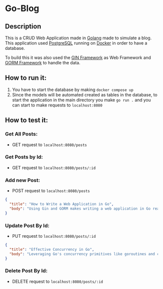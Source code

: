 # Go-Blog

## Description
This is a CRUD Web Application made in [Golang](https://go.dev/) made to simulate a blog.
This application used [PostgreSQL](https://www.postgresql.org/) running on [Docker](https://www.docker.com/) in order to have a database.

To build this it was also used the [GIN Framework](https://gin-gonic.com/) as Web Framework and [GORM Framework](https://gorm.io) to handle the data. 

## How to run it:

1. You have to start the database by making `docker compose up`
2. Since the models will be automated created as tables in the database, to start the application in the main directory you make `go run .` and you can start to make requests to `localhost:8080`

## How to test it:

### Get All Posts:
 * GET request to `localhost:8080/posts`

### Get Posts by Id:
 * GET request to `localhost:8080/posts/:id`

### Add new Post:
 * POST request to `localhost:8080/posts`

```json
{
  "title": "How to Write a Web Application in Go",
  "body": "Using Gin and GORM makes writing a web application in Go really easy, as both frameworks are incredibly helpful to the user."
}
```

### Update Post By Id:
 * PUT request to `localhost:8080/posts/:id`
```json
{
  "title": "Effective Concurrency in Go",
  "body": "Leveraging Go's concurrency primitives like goroutines and channels is key to building robust and highly performant applications. Mastering these features allows developers to create scalable and efficient software systems."
}
```

### Delete Post By Id:
 * DELETE request to `localhost:8080/posts/:id`
